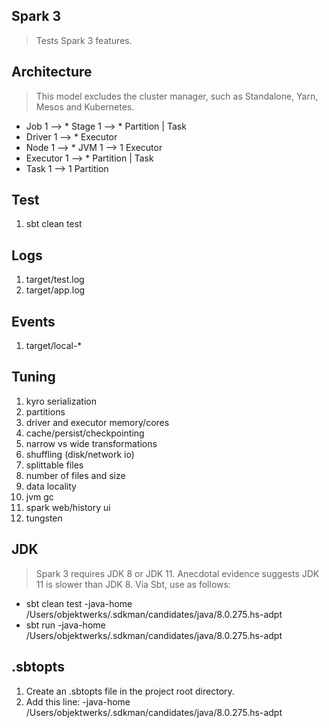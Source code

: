 Spark 3
-------
>Tests Spark 3 features.

Architecture
------------
>This model excludes the cluster manager, such as Standalone, Yarn, Mesos and Kubernetes.
* Job 1 --> * Stage 1 --> * Partition | Task
* Driver 1 --> * Executor
* Node 1 --> * JVM 1 --> 1 Executor
* Executor 1 --> * Partition | Task
* Task 1 --> 1 Partition

Test
----
1. sbt clean test

Logs
----
1. target/test.log
2. target/app.log

Events
------
1. target/local-*

Tuning
------
1. kyro serialization
2. partitions
3. driver and executor memory/cores
4. cache/persist/checkpointing
5. narrow vs wide transformations
6. shuffling (disk/network io)
7. splittable files
8. number of files and size
9. data locality
10. jvm gc
11. spark web/history ui
12. tungsten

JDK
---
>Spark 3 requires JDK 8 or JDK 11. Anecdotal evidence suggests JDK 11 is slower than JDK 8. Via Sbt, use as follows:

* sbt clean test -java-home /Users/objektwerks/.sdkman/candidates/java/8.0.275.hs-adpt
* sbt run -java-home /Users/objektwerks/.sdkman/candidates/java/8.0.275.hs-adpt

.sbtopts
--------
1. Create an .sbtopts file in the project root directory.
2. Add this line: -java-home /Users/objektwerks/.sdkman/candidates/java/8.0.275.hs-adpt

